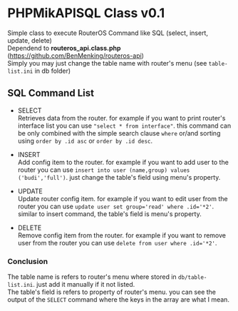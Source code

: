 # PHPMikAPISQL Class v0.1
 
Simple class to execute RouterOS Command like SQL (select, insert, update, delete)  
Dependend to **routeros_api.class.php** (https://github.com/BenMenking/routeros-api)  
Simply you may just change the table name with router's menu (see ``table-list.ini`` in db folder)  

## SQL Command List

* SELECT  
Retrieves data from the router. for example if you want to print router's interface list you can use ``"select * from interface"``. this command can be only combined with the simple search clause ``where`` or/and sorting using ``order by .id asc`` or ``order by .id desc``. 

* INSERT  
Add config item to the router. for example if you want to add user to the router you can use ``insert into user (name,group) values ('budi','full')``. just change the table's field using menu's property.     
  
* UPDATE  
Update router config item. for example if you want to edit user from the router you can use ``update user set group='read' where .id='*2'``. similar to insert command, the table's field is menu's property. 

* DELETE  
Remove config item from the router. for example if you want to remove user from the router you can use ``delete from user where .id='*2'``.  

### Conclusion  
The table name is refers to router's menu where stored in ``db/table-list.ini``. just add it manually if it not listed.  
The table's field is refers to property of router's menu. you can see the output of the ``SELECT`` command where the keys in the array are what I mean.  
 